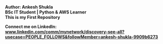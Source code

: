 <b>Author:<b> Ankesh Shukla <br>
<b> BSc IT Student | Python & AWS Learner <b><br>
This is my First Repository <br>

Connect me on LinkedIn: www.linkedin.com/comm/mynetwork/discovery-see-all?usecase=PEOPLE_FOLLOWS&followMember=ankesh-shukla-9909b6273
